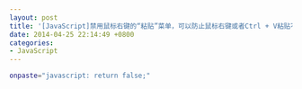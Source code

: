 ```yaml
---
layout: post
title: '[JavaScript]禁用鼠标右键的“粘贴”菜单，可以防止鼠标右键或者Ctrl + V粘贴不合法的数据'
date: 2014-04-25 22:14:49 +0800
categories: 
- JavaScript
---
```


``` bash
onpaste="javascript: return false;"
```

